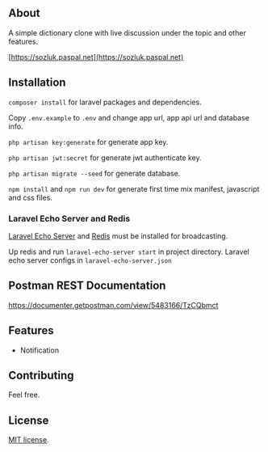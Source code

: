 ## About

A simple dictionary clone with live discussion under the topic and other features.

[https://sozluk.paspal.net](https://sozluk.paspal.net)

## Installation

`composer install` for laravel packages and dependencies.

Copy `.env.example` to `.env` and change app url, app api url and database info.

`php artisan key:generate` for generate app key.

`php artisan jwt:secret` for generate jwt authenticate key.

`php artisan migrate --seed` for generate database.

`npm install` and `npm run dev` for generate first time mix manifest, javascript and css files.

### Laravel Echo Server and Redis

[Laravel Echo Server](https://github.com/tlaverdure/laravel-echo-server) and [Redis](https://github.com/redis/redis) must be installed for broadcasting.

Up redis and run `laravel-echo-server start` in project directory. Laravel echo server configs in `laravel-echo-server.json`

## Postman REST Documentation

https://documenter.getpostman.com/view/5483166/TzCQbmct

## Features

- Notification

## Contributing

Feel free.

## License

[MIT license](https://opensource.org/licenses/MIT).
